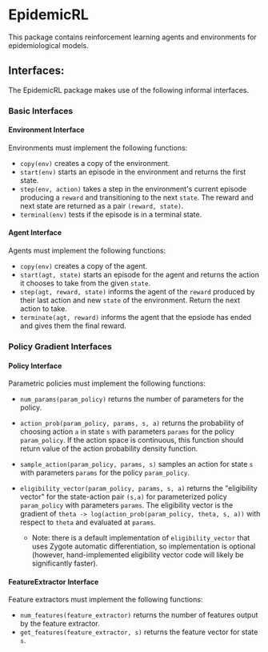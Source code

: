 # EpidemicRL

This package contains reinforcement learning agents and environments
for epidemiological models. 

## Interfaces:

The EpidemicRL package makes use of the following informal interfaces. 

### Basic Interfaces

#### Environment Interface

Environments must implement the following functions:

- `copy(env)` creates a copy of the environment.
- `start(env)` starts an episode in the environment and returns the
  first state.
- `step(env, action)` takes a step in the environment's current
  episode producing a `reward` and transitioning to the next
  `state`. The reward and next state are returned as a pair `(reward,
  state)`.
- `terminal(env)` tests if the episode is in a terminal state.

#### Agent Interface

Agents must implement the following functions:

- `copy(env)` creates a copy of the agent.
- `start(agt, state)` starts an episode for the agent and returns the
  action it chooses to take from the given `state`.
- `step(agt, reward, state)` informs the agent of the `reward`
  produced by their last action and new `state` of the
  environment. Return the next action to take.
- `terminate(agt, reward)` informs the agent that the epsiode has
  ended and gives them the final reward.

### Policy Gradient Interfaces

#### Policy Interface

Parametric policies must implement the following functions:

- `num_params(param_policy)` returns the number of parameters for the
  policy.
- `action_prob(param_policy, params, s, a)` returns the probability of
  choosing action `a` in state `s` with parameters `params` for the
  policy `param_policy`. If the action space is continuous, this
  function should return value of the action probability density
  function.
- `sample_action(param_policy, params, s)` samples an action for state
  `s` with parameters `params` for the policy `param_policy`.
- `eligibility_vector(param_policy, params, s, a)` returns the
  "eligibility vector" for the state-action pair `(s,a)` for
  parameterized policy `param_policy` with parameters `params`. The
  eligibility vector is the gradient of `theta ->
  log(action_prob(param_policy, theta, s, a))` with respect to `theta`
  and evaluated at `params`.
  
  - Note: there is a default implementation of `eligibility_vector`
    that uses Zygote automatic differentiation, so implementation is
    optional (however, hand-implemented eligibility vector code will
    likely be significantly faster).

#### FeatureExtractor Interface

Feature extractors must implement the following functions:

- `num_features(feature_extractor)` returns the number of features
  output by the feature extractor.
- `get_features(feature_extractor, s)` returns the feature vector for
  state `s`.

